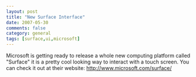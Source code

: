 ```yaml
---
layout: post
title: "New Surface Interface"
date: 2007-05-30
comments: false
category: general
tags: [surface,ui,microsoft]
---
```

Microsoft is getting ready to release a whole new computing platform called
"Surface" it is a pretty cool looking way to interact with a touch screen. You
can check it out at their website: <http://www.microsoft.com/surface/>

